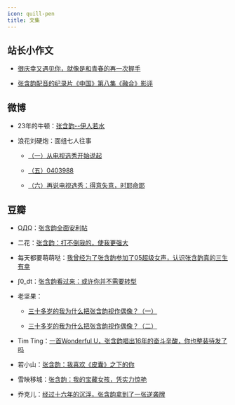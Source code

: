 ```yaml
---
icon: quill-pen
title: 文集
---
```


## 站长小作文

- [很庆幸又遇见你，就像是和青春的再一次握手](https://blog.dlzhang.com/posts/56/)

- [张含韵配音的纪录片《中国》第八集《融合》影评](https://blog.dlzhang.com/posts/55/)

## 微博

- 23年的牛顿：[张含韵--伊人若水](https://weibo.com/ttarticle/p/show?id=2309404616776616116246)

- 浪花刘硬炮：面组七人往事

    - [（一）从电视选秀开始说起](https://weibo.com/ttarticle/p/show?id=2309404646349856702651)

    - [（五）0403988](https://weibo.com/ttarticle/p/show?id=2309404649908673315003)

    - [（六）再说电视选秀：得意失意，时耶命耶](https://weibo.com/ttarticle/p/show?id=2309404651629222953121)


## 豆瓣

- ΩДΩ：[张含韵全面安利帖](https://www.douban.com/group/topic/175468942/)

- 二花：[张含韵：打不倒我的，使我更强大](https://www.douban.com/note/762990650/)

- 每天都要萌萌哒：[我曾经为了张含韵参加了05超级女声，认识张含韵真的三生有幸](https://www.douban.com/group/topic/191430905/)

-  ∫0_dt：[张含韵看过来：或许你并不需要转型](https://www.douban.com/group/topic/190341054/)

- 老坚果：

    - [三十多岁的我为什么把张含韵视作偶像？（一）](https://www.douban.com/note/793351931/)

    - [三十多岁的我为什么把张含韵视作偶像？（二）](https://www.douban.com/note/793586597/)

- Tim Ting：[一首Wonderful U，张含韵唱出16年的奋斗辛酸，你也整装待发了吗](https://www.douban.com/note/775526103/)

- 若小山：[张含韵：我喜欢《皮囊》之下的你](https://www.douban.com/note/775031093/)

- 雪映移城：[张含韵：我的宝藏女孩，凭实力惊艳](https://www.douban.com/group/topic/190413617/)

- 乔克儿：[经过十六年的沉浮，张含韵拿到了一张逆袭牌](https://www.douban.com/note/771151037/)

